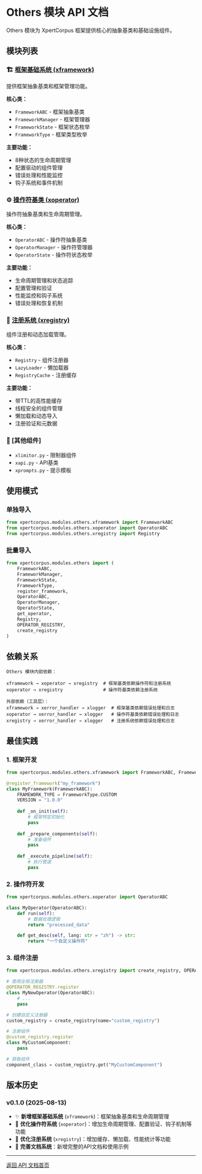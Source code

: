# Others 模块 API 文档

Others 模块为 XpertCorpus 框架提供核心的抽象基类和基础设施组件。

## 模块列表

### 🏗️ [框架基础系统 (xframework)](xframework.md)
提供框架抽象基类和框架管理功能。

**核心类：**
- `FrameworkABC` - 框架抽象基类
- `FrameworkManager` - 框架管理器
- `FrameworkState` - 框架状态枚举
- `FrameworkType` - 框架类型枚举

**主要功能：**
- 8种状态的生命周期管理
- 配置驱动的组件管理
- 错误处理和性能监控
- 钩子系统和事件机制

### ⚙️ [操作符基类 (xoperator)](xoperator.md)
操作符抽象基类和生命周期管理。

**核心类：**
- `OperatorABC` - 操作符抽象基类
- `OperatorManager` - 操作符管理器
- `OperatorState` - 操作符状态枚举

**主要功能：**
- 生命周期管理和状态追踪
- 配置管理和验证
- 性能监控和钩子系统
- 错误处理和恢复机制

### 📝 [注册系统 (xregistry)](xregistry.md)
组件注册和动态加载管理。

**核心类：**
- `Registry` - 组件注册器
- `LazyLoader` - 懒加载器
- `RegistryCache` - 注册缓存

**主要功能：**
- 带TTL的高性能缓存
- 线程安全的组件管理
- 懒加载和动态导入
- 注册验证和元数据

### 🔧 [其他组件]
- `xlimitor.py` - 限制器组件
- `xapi.py` - API基类
- `xprompts.py` - 提示模板

## 使用模式

### 单独导入
```python
from xpertcorpus.modules.others.xframework import FrameworkABC
from xpertcorpus.modules.others.xoperator import OperatorABC
from xpertcorpus.modules.others.xregistry import Registry
```

### 批量导入
```python
from xpertcorpus.modules.others import (
    FrameworkABC,
    FrameworkManager,
    FrameworkState,
    FrameworkType,
    register_framework,
    OperatorABC,
    OperatorManager,
    OperatorState,
    get_operator,
    Registry,
    OPERATOR_REGISTRY,
    create_registry
)
```

## 依赖关系

```
Others 模块内部依赖：

xframework → xoperator → xregistry  # 框架基类依赖操作符和注册系统
xoperator → xregistry               # 操作符基类依赖注册系统

外部依赖（工具层）：
xframework → xerror_handler → xlogger  # 框架基类依赖错误处理和日志
xoperator → xerror_handler → xlogger   # 操作符基类依赖错误处理和日志
xregistry → xerror_handler → xlogger   # 注册系统依赖错误处理和日志
```

## 最佳实践

### 1. 框架开发
```python
from xpertcorpus.modules.others.xframework import FrameworkABC, FrameworkType, register_framework

@register_framework("my_framework")
class MyFramework(FrameworkABC):
    FRAMEWORK_TYPE = FrameworkType.CUSTOM
    VERSION = "1.0.0"
    
    def _on_init(self):
        # 框架特定初始化
        pass
    
    def _prepare_components(self):
        # 准备组件
        pass
    
    def _execute_pipeline(self):
        # 执行管道
        pass
```

### 2. 操作符开发
```python
from xpertcorpus.modules.others.xoperator import OperatorABC

class MyOperator(OperatorABC):
    def run(self):
        # 数据处理逻辑
        return "processed_data"

    def get_desc(self, lang: str = "zh") -> str:
        return "一个自定义操作符"
```

### 3. 组件注册
```python
from xpertcorpus.modules.others.xregistry import create_registry, OPERATOR_REGISTRY

# 使用全局注册器
@OPERATOR_REGISTRY.register
class MyNewOperator(OperatorABC):
    # ...
    pass

# 创建自定义注册器
custom_registry = create_registry(name="custom_registry")

# 注册组件
@custom_registry.register
class MyCustomComponent:
    pass

# 获取组件
component_class = custom_registry.get("MyCustomComponent")
```

## 版本历史

### v0.1.0 (2025-08-13)
- ✨ **新增框架基础系统** (`xframework`)：框架抽象基类和生命周期管理
- 🔧 **优化操作符系统** (`xoperator`)：增加生命周期管理、配置验证、钩子机制等功能
- 🔧 **优化注册系统** (`xregistry`)：增加缓存、懒加载、性能统计等功能
- 📝 **完善文档系统**：新增完整的API文档和使用示例

---

[返回 API 文档首页](../README.md) 
